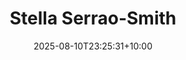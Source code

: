 ---
title: "Stella Serrao-Smith"
date: 2025-08-10T23:25:31+10:00
draft: false
photo: "/images/stella.JPEG"
position: "Vice President"
role_types:
  - "Executive"
  - "NUS Delegate"
---